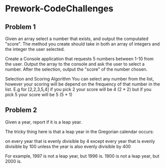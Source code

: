 # Prework-CodeChallenges

## Problem 1
Given an array select a number that exists, and output the computated "score". The method you create should take in both an array of integers and the integer the user selected.

Create a Console application that requests 5 numbers between 1-10 from the user. Output the array to the console and ask the user to select a number. After the selection, output the "score" of the number chosen.

Selection and Scoring Algorithm
You can select any number from the list, however your scoring will be depend on the frequency of that number in the list. E.g for [2,2,3,5,4] if you pick 2 your score will be 4 (2 * 2) but if you pick 5 your score will be 5 (5 * 1)


## Problem 2
Given a year, report if it is a leap year.

The tricky thing here is that a leap year in the Gregorian calendar occurs:

on every year that is evenly divisible by 4
  except every year that is evenly divisible by 100
    unless the year is also evenly divisible by 400

For example, 1997 is not a leap year, but 1996 is. 1900 is not a leap year, but 2000 is.
